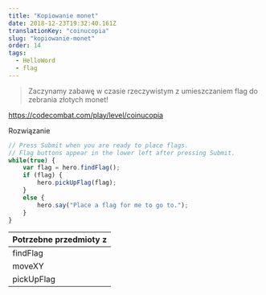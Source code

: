 ```yaml
---
title: "Kopiowanie monet"
date: 2018-12-23T19:32:40.161Z
translationKey: "coinucopia"
slug: "kopiowanie-monet"
order: 14
tags:
  - HelloWord
  - flag
---
```


> Zaczynamy zabawę w czasie rzeczywistym z umieszczaniem flag do zebrania złotych monet!

https://codecombat.com/play/level/coinucopia

Rozwiązanie

```javascript
// Press Submit when you are ready to place flags.
// Flag buttons appear in the lower left after pressing Submit.
while(true) {
    var flag = hero.findFlag();
    if (flag) {
        hero.pickUpFlag(flag);
    }
    else {
        hero.say("Place a flag for me to go to.");
    }
}
```

Potrzebne przedmioty z |
--- |
findFlag |
moveXY |
pickUpFlag |


